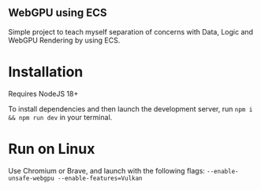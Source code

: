 ## WebGPU using ECS
Simple project to teach myself separation of concerns with Data, Logic and WebGPU Rendering by using ECS.

# Installation
Requires NodeJS 18+

To install dependencies and then launch the development server, run 
`npm i && npm run dev` in your terminal.

# Run on Linux
Use Chromium or Brave, and launch with the following flags: `--enable-unsafe-webgpu --enable-features=Vulkan`